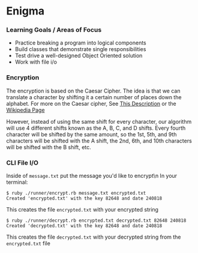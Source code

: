 # Enigma
### Learning Goals / Areas of Focus
* Practice breaking a program into logical components
* Build classes that demonstrate single responsibilities
* Test drive a well-designed Object Oriented solution
* Work with file i/o
### Encryption
The encryption is based on the Caesar Cipher. The idea is that we can translate a character by shifting it a certain number of places down the alphabet. For more on the Caesar cipher, See [This Description](http://practicalcryptography.com/ciphers/caesar-cipher/) or the [Wikipedia Page](https://en.wikipedia.org/wiki/Caesar_cipher)

However, instead of using the same shift for every character, our algorithm will use 4 different shifts known as the A, B, C, and D shifts. Every fourth character will be shifted by the same amount, so the 1st, 5th, and 9th characters will be shifted with the A shift, the 2nd, 6th, and 10th characters will be shifted with the B shift, etc.

### CLI File I/O
Inside of `message.txt` put the message you'd like to encrypt\n
In your terminal:
```
$ ruby ./runner/encrypt.rb message.txt encrypted.txt
Created 'encrypted.txt' with the key 82648 and date 240818
```
This creates the file `encrypted.txt` with your encrypted string
```
$ ruby ./runner/decrypt.rb encrypted.txt decrypted.txt 82648 240818
Created 'decrypted.txt' with the key 82648 and date 240818
```
This creates the file `decrypted.txt` with your decrypted string from the `encrypted.txt` file
